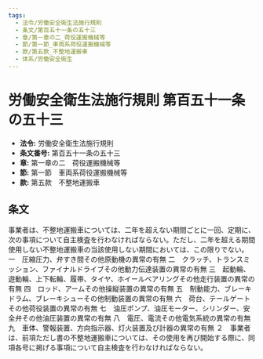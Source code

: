 ```yaml
---
tags:
  - 法令/労働安全衛生法施行規則
  - 条文/第百五十一条の五十三
  - 章/第一章の二_荷役運搬機械等
  - 節/第一節_車両系荷役運搬機械等
  - 款/第五款_不整地運搬車
  - 体系/労働安全衛生
---
```

# 労働安全衛生法施行規則 第百五十一条の五十三

- **法令:** 労働安全衛生法施行規則
- **条文番号:** 第百五十一条の五十三
- **章:** 第一章の二　荷役運搬機械等
- **節:** 第一節　車両系荷役運搬機械等
- **款:** 第五款　不整地運搬車

## 条文
事業者は、不整地運搬車については、二年を超えない期間ごとに一回、定期に、次の事項について自主検査を行わなければならない。ただし、二年を超える期間使用しない不整地運搬車の当該使用しない期間においては、この限りでない。
一　圧縮圧力、弁すき間その他原動機の異常の有無
二　クラッチ、トランスミッション、ファイナルドライブその他動力伝達装置の異常の有無
三　起動輪、遊動輪、上下転輪、履帯、タイヤ、ホイールベアリングその他走行装置の異常の有無
四　ロッド、アームその他操縦装置の異常の有無
五　制動能力、ブレーキドラム、ブレーキシューその他制動装置の異常の有無
六　荷台、テールゲートその他荷役装置の異常の有無
七　油圧ポンプ、油圧モーター、シリンダー、安全弁その他油圧装置の異常の有無
八　電圧、電流その他電気系統の異常の有無
九　車体、警報装置、方向指示器、灯火装置及び計器の異常の有無
２　事業者は、前項ただし書の不整地運搬車については、その使用を再び開始する際に、同項各号に掲げる事項について自主検査を行わなければならない。

